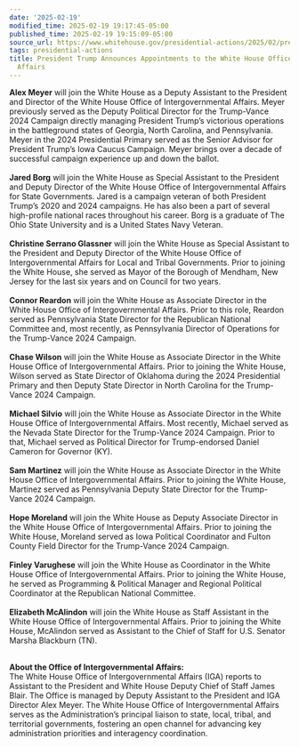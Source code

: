 ```yaml
---
date: '2025-02-19'
modified_time: 2025-02-19 19:17:45-05:00
published_time: 2025-02-19 19:15:09-05:00
source_url: https://www.whitehouse.gov/presidential-actions/2025/02/president-trump-announces-appointments-to-the-white-house-office-of-intergovernmental-affairs/
tags: presidential-actions
title: President Trump Announces Appointments to the White House Office of Intergovernmental
  Affairs
---
```

 
**Alex Meyer** will join the White House as a Deputy Assistant to the
President and Director of the White House Office of Intergovernmental
Affairs. Meyer previously served as the Deputy Political Director for
the Trump-Vance 2024 Campaign directly managing President Trump’s
victorious operations in the battleground states of Georgia, North
Carolina, and Pennsylvania. Meyer in the 2024 Presidential Primary
served as the Senior Advisor for President Trump’s Iowa Caucus Campaign.
Meyer brings over a decade of successful campaign experience up and down
the ballot.  
   
**Jared Borg** will join the White House as Special Assistant to the
President and Deputy Director of the White House Office of
Intergovernmental Affairs for State Governments. Jared is a campaign
veteran of both President Trump’s 2020 and 2024 campaigns. He has also
been a part of several high-profile national races throughout his
career. Borg is a graduate of The Ohio State University and is a United
States Navy Veteran.  
   
**Christine Serrano Glassner** will join the White House as Special
Assistant to the President and Deputy Director of the White House Office
of Intergovernmental Affairs for Local and Tribal Governments. Prior to
joining the White House, she served as Mayor of the Borough of Mendham,
New Jersey for the last six years and on Council for two years.  
   
**Connor Reardon** will join the White House as Associate Director in
the White House Office of Intergovernmental Affairs. Prior to this role,
Reardon served as Pennsylvania State Director for the Republican
National Committee and, most recently, as Pennsylvania Director of
Operations for the Trump-Vance 2024 Campaign.  
   
**Chase Wilson** will join the White House as Associate Director in the
White House Office of Intergovernmental Affairs. Prior to joining the
White House, Wilson served as State Director of Oklahoma during the 2024
Presidential Primary and then Deputy State Director in North Carolina
for the Trump-Vance 2024 Campaign.  
   
**Michael Silvio** will join the White House as Associate Director in
the White House Office of Intergovernmental Affairs. Most recently,
Michael served as the Nevada State Director for the Trump-Vance 2024
Campaign. Prior to that, Michael served as Political Director for
Trump-endorsed Daniel Cameron for Governor (KY).  
   
**Sam Martinez** will join the White House as Associate Director in the
White House Office of Intergovernmental Affairs. Prior to joining the
White House, Martinez served as Pennsylvania Deputy State Director for
the Trump-Vance 2024 Campaign.  
   
**Hope Moreland** will join the White House as Deputy Associate Director
in the White House Office of Intergovernmental Affairs. Prior to joining
the White House, Moreland served as Iowa Political Coordinator and
Fulton County Field Director for the Trump-Vance 2024 Campaign.  
   
**Finley Varughese** will join the White House as Coordinator in the
White House Office of Intergovernmental Affairs. Prior to joining the
White House, he served as Programming & Political Manager and Regional
Political Coordinator at the Republican National Committee.  
   
**Elizabeth McAlindon** will join the White House as Staff Assistant in
the White House Office of Intergovernmental Affairs. Prior to joining
the White House, McAlindon served as Assistant to the Chief of Staff for
U.S. Senator Marsha Blackburn (TN).  
 

**About the Office of Intergovernmental Affairs:**  
The White House Office of Intergovernmental Affairs (IGA) reports to
Assistant to the President and White House Deputy Chief of Staff James
Blair. The Office is managed by Deputy Assistant to the President and
IGA Director Alex Meyer. The White House Office of Intergovernmental
Affairs serves as the Administration’s principal liaison to state,
local, tribal, and territorial governments, fostering an open channel
for advancing key administration priorities and interagency
coordination.
